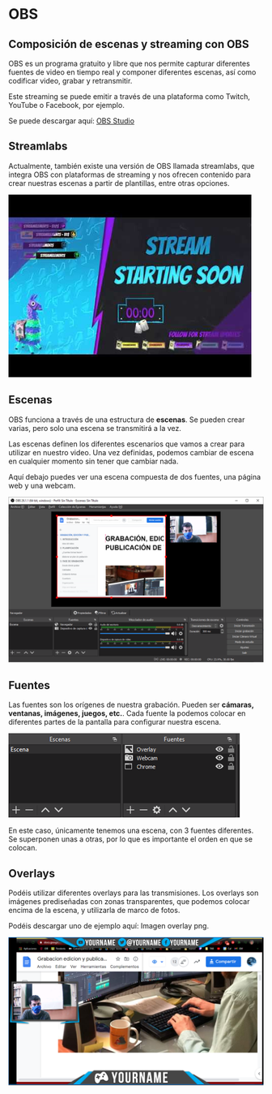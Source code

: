 # OBS

## Composición de escenas y streaming con OBS

OBS es un programa gratuito y libre que nos permite capturar diferentes fuentes de video en tiempo real y componer diferentes escenas, así como codificar video, grabar y retransmitir.

Este streaming se puede emitir a través de una plataforma como Twitch, YouTube o Facebook, por ejemplo.

Se puede descargar aquí: [OBS Studio](https://obsproject.com/es)

## Streamlabs

Actualmente, también existe una versión de OBS llamada streamlabs, que integra OBS con plataformas de streaming y nos ofrecen contenido para crear nuestras escenas a partir de plantillas, entre otras opciones.

![imagen](media/image49.png)

## Escenas

OBS funciona a través de una estructura de **escenas**. Se pueden crear varias, pero solo una escena se transmitirá a la vez.

Las escenas definen los diferentes escenarios que vamos a crear para utilizar en nuestro video. Una vez definidas, podemos cambiar de escena en cualquier momento sin tener que cambiar nada.

Aquí debajo puedes ver una escena compuesta de dos fuentes, una página web y una webcam.

![imagen](media/image50.png)

## Fuentes

Las fuentes son los orígenes de nuestra grabación. Pueden ser **cámaras, ventanas, imágenes, juegos, etc.**. Cada fuente la podemos colocar en diferentes partes de la pantalla para configurar nuestra escena.

![imagen](media/image51.png)

En este caso, únicamente tenemos una escena, con 3 fuentes diferentes. Se superponen unas a otras, por lo que es importante el orden en que se colocan.

## Overlays

Podéis utilizar diferentes overlays para las transmisiones. Los overlays son imágenes prediseñadas con zonas transparentes, que podemos colocar encima de la escena, y utilizarla de marco de fotos.

Podéis descargar uno de ejemplo aquí: Imagen overlay png.

![imagen](media/image52.png)
